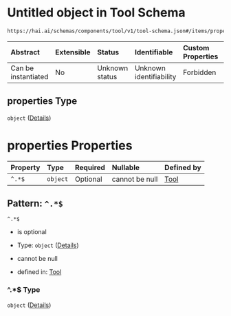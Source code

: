 # Untitled object in Tool Schema

```txt
https://hai.ai/schemas/components/tool/v1/tool-schema.json#/items/properties/function/properties/parameters/properties/properties
```



| Abstract            | Extensible | Status         | Identifiable            | Custom Properties | Additional Properties | Access Restrictions | Defined In                                                                                                              |
| :------------------ | :--------- | :------------- | :---------------------- | :---------------- | :-------------------- | :------------------ | :---------------------------------------------------------------------------------------------------------------------- |
| Can be instantiated | No         | Unknown status | Unknown identifiability | Forbidden         | Allowed               | none                | [tool.schema.json\*](../../https:/hai.ai/schemas/=./schemas/components/tool/v1/tool.schema.json "open original schema") |

## properties Type

`object` ([Details](tool-items-properties-function-properties-parameters-properties-properties.md))

# properties Properties

| Property | Type     | Required | Nullable       | Defined by                                                                                                                                                                                                                                                          |
| :------- | :------- | :------- | :------------- | :------------------------------------------------------------------------------------------------------------------------------------------------------------------------------------------------------------------------------------------------------------------ |
| `^.*$`   | `object` | Optional | cannot be null | [Tool](tool-items-properties-function-properties-parameters-properties-properties-patternproperties-.md "https://hai.ai/schemas/components/tool/v1/tool-schema.json#/items/properties/function/properties/parameters/properties/properties/patternProperties/^.*$") |

## Pattern: `^.*$`



`^.*$`

* is optional

* Type: `object` ([Details](tool-items-properties-function-properties-parameters-properties-properties-patternproperties-.md))

* cannot be null

* defined in: [Tool](tool-items-properties-function-properties-parameters-properties-properties-patternproperties-.md "https://hai.ai/schemas/components/tool/v1/tool-schema.json#/items/properties/function/properties/parameters/properties/properties/patternProperties/^.*$")

### ^.\*$ Type

`object` ([Details](tool-items-properties-function-properties-parameters-properties-properties-patternproperties-.md))
